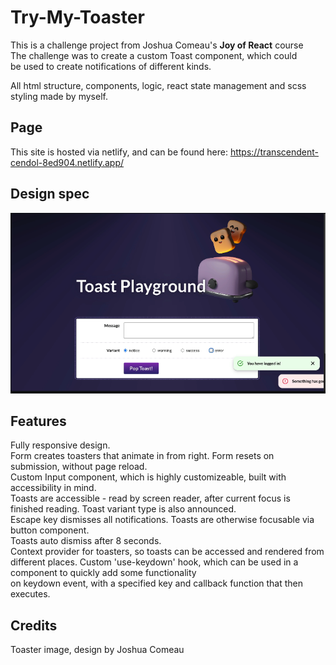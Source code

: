 # Try-My-Toaster

This is a challenge project from Joshua Comeau's **Joy of React** course  
The challenge was to create a custom Toast component, which could  
be used to create notifications of different kinds.

All html structure, components, logic, react state management and scss styling made by myself.

## Page
This site is hosted via netlify, and can be found here: https://transcendent-cendol-8ed904.netlify.app/

## Design spec

![design specification for app](design-spec.png)

## Features

Fully responsive design.  
Form creates toasters that animate in from right. Form resets on submission, without page reload.  
Custom Input component, which is highly customizeable, built with accessibility in mind.  
Toasts are accessible - read by screen reader, after current focus is finished reading. Toast variant type is also announced.  
Escape key dismisses all notifications. Toasts are otherwise focusable via button component.  
Toasts auto dismiss after 8 seconds.  
Context provider for toasters, so toasts can be accessed and rendered from different places.
Custom 'use-keydown' hook, which can be used in a component to quickly add some functionality  
on keydown event, with a specified key and callback function that then executes.

## Credits

Toaster image, design by Joshua Comeau
